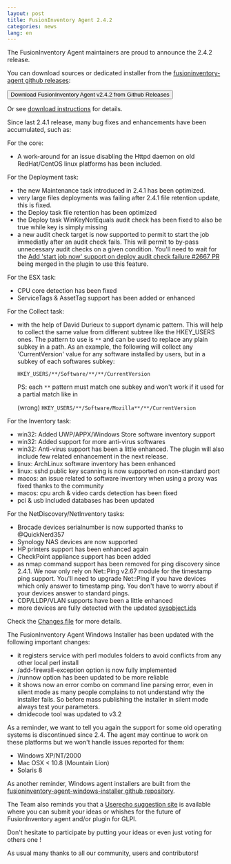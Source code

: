 ```yaml
---
layout: post
title: FusionInventory Agent 2.4.2
categories: news
lang: en
---
```


The FusionInventory Agent maintainers are proud to announce the 2.4.2 release.

You can download sources or dedicated installer from the [fusioninventory-agent github releases](https://github.com/fusioninventory/fusioninventory-agent/releases/tag/2.4.2):

<button class="button-save large" onclick="window.location.href='https://github.com/fusioninventory/fusioninventory-agent/releases/tag/2.4.2'">Download FusionInventory Agent v2.4.2 from Github Releases</button>

Or see [download instructions](https://documentation.fusioninventory.org/%20FusionInventory_agent/%20%20%20Installation/windows/) for details.

Since last 2.4.1 release, many bug fixes and enhancements have been accumulated, such as:

For the core:
- A work-around for an issue disabling the Httpd daemon on old RedHat/CentOS linux platforms has been included.

For the Deployment task:
- the new Maintenance task introduced in 2.4.1 has been optimized.
- very large files deployments was failing after 2.4.1 file retention update, this is fixed.
- the Deploy task file retention has been optimized
- the Deploy task WinKeyNotEquals audit check has been fixed to also be true while key is simply missing
- a new audit check target is now supported to permit to start the job immediatly after an audit check fails.
  This will permit to by-pass unnecessary audit checks on a given condition.
  You'll need to wait for the [Add 'start job now' support on deploy audit check failure #2667 PR](https://github.com/fusioninventory/fusioninventory-for-glpi/pull/2667)
  being merged in the plugin to use this feature.

For the ESX task:
- CPU core detection has been fixed
- ServiceTags & AssetTag support has been added or enhanced

For the Collect task:
- with the help of David Durieux to support dynamic pattern.
  This will help to collect the same value from different subtree like the HKEY_USERS ones.
  The pattern to use is `**` and can be used to replace any plain subkey in a path.
  As an example, the following will collect any 'CurrentVersion' value for any software installed by users, but in a subkey of each softwares subkey:
  
  `HKEY_USERS/**/Software/**/**/CurrentVersion`
  
  PS: each `**` pattern must match one subkey and won't work if it used for a partial match like in
  
  (wrong) `HKEY_USERS/**/Software/Mozilla**/**/CurrentVersion`

For the Inventory task:
- win32: Added UWP/APPX/Windows Store software inventory support
- win32: Added support for more anti-virus softwares
- win32: Anti-virus support has been a little enhanced. The plugin will also include few related enhancement in the next release.
- linux: ArchLinux software inventory has been enhanced
- linux: sshd public key scanning is now supported on non-standard port
- macos: an issue related to software inventory when using a proxy was fixed thanks to the community
- macos: cpu arch & video cards detection has been fixed
- pci & usb included databases has been updated

For the NetDiscovery/NetInventory tasks:
- Brocade devices serialnumber is now supported thanks to @QuickNerd357
- Synology NAS devices are now supported
- HP printers support has been enhanced again
- CheckPoint appliance support has been added
- as nmap command support has been removed for ping discovery since 2.4.1.
  We now only rely on Net::Ping v2.67 module for the timestamp ping support.
  You'll need to upgrade Net::Ping if you have devices which only answer to timestamp ping.
  You don't have to worry about if your devices answer to standard pings.
- CDP/LLDP/VLAN supports have been a little enhanced
- more devices are fully detected with the updated [sysobject.ids](https://github.com/fusioninventory/sysobject.ids/tree/fia-2.4.2)

Check the [Changes file](https://github.com/fusioninventory/fusioninventory-agent/blob/2.4.2/Changes) for more details.

The FusionInventory Agent Windows Installer has been updated with the following important changes:
- it registers service with perl modules folders to avoid conflicts from any other local perl install
- /add-firewall-exception option is now fully implemented
- /runnow option has been updated to be more reliable
- it shows now an error combo on command line parsing error, even in silent mode as many people
  complains to not understand why the installer fails. So before mass publishing the installer
  in silent mode always test your parameters.
- dmidecode tool was updated to v3.2

As a reminder, we want to tell you again the support for some old operating systems is discontinued since 2.4. The agent may continue to work on these platforms but we won't handle issues reported for them:
- Windows XP/NT/2000
- Mac OSX < 10.8 (Mountain Lion)
- Solaris 8

As another reminder, Windows agent installers are built from the [fusioninventory-agent-windows-installer github repository](https://github.com/fusioninventory/fusioninventory-agent-windows-installer).

The Team also reminds you that a [Userecho suggestion site](http://fusioninventory.userecho.com/) is available where you can submit your ideas or whishes for the future of FusionInventory agent and/or plugin for GLPI.

Don't hesitate to participate by putting your ideas or even just voting for others one !

As usual many thanks to all our community, users and contributors!
